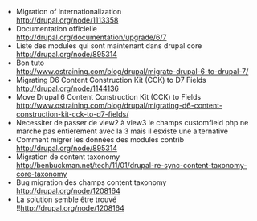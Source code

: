 * Migration of internationalization    
http://drupal.org/node/1113358
* Documentation officielle   
http://drupal.org/documentation/upgrade/6/7
* Liste des modules qui sont maintenant dans drupal core   
http://drupal.org/node/895314
* Bon tuto   
http://www.ostraining.com/blog/drupal/migrate-drupal-6-to-drupal-7/
* Migrating D6 Content Construction Kit (CCK) to D7 Fields   
http://drupal.org/node/1144136
* Move Drupal 6 Content Construction Kit (CCK) to Fields   
http://www.ostraining.com/blog/drupal/migrating-d6-content-construction-kit-cck-to-d7-fields/
* Necessiter de passer de view2 à view3	 le champs customfield php ne marche pas entierement avec la 3 mais il esxiste une alternative 	
* Comment migrer les données des modules contrib   
http://drupal.org/node/895314
* Migration de content taxonomy   
http://benbuckman.net/tech/11/01/drupal-re-sync-content-taxonomy-core-taxonomy
* Bug migration des champs content taxonomy   
http://drupal.org/node/1208164
* La solution semble être trouvé   
!!http://drupal.org/node/1208164